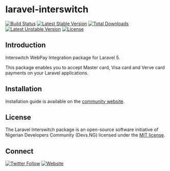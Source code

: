 # laravel-interswitch

[![Build Status](https://travis-ci.org/DevsNG/laravel-interswitch.svg?branch=master)](https://travis-ci.org/DevsNG/laravel-interswitch)
[![Latest Stable Version](https://poser.pugx.org/DevsNG/laravel-interswitch/v/stable)](https://packagist.org/packages/devsng/laravel-interswitch)
[![Total Downloads](https://poser.pugx.org/DevsNG/laravel-interswitch/downloads)](https://packagist.org/packages/devsng/laravel-interswitch)
[![Latest Unstable Version](https://poser.pugx.org/DevsNG/laravel-interswitch/v/unstable)](https://packagist.org/packages/devsng/laravel-interswitch)
[![License](https://poser.pugx.org/DevsNG/laravel-interswitch/license)](https://packagist.org/packages/devsng/laravel-interswitch)

## Introduction
Interswitch WebPay Integration package for Laravel 5.

This package enables you to accept Master card, Visa card and Verve card payments on your Laravel applications.


## Installation

Installation guide is available on the [community website](https://community.devs.ng/t/interswitch-webpay-integration-for-laravel-5/134#installation).

## License

The Laravel Interswitch package is an open-source software initiative of Nigerian Developers Community (Devs.NG) licensed under the [MIT license](http://opensource.org/licenses/MIT).


## Connect

[![Twitter Follow](https://img.shields.io/twitter/follow/DevelopersNG.svg?style=social&label=Follow&maxAge=2592000?style=plastic)](https://twitter.com/DevelopersNG)
[![Website](https://img.shields.io/website-up-down-green-red/https/community.devs.ng.svg?maxAge=2592000?style=plastic)](https://community.devs.ng)
